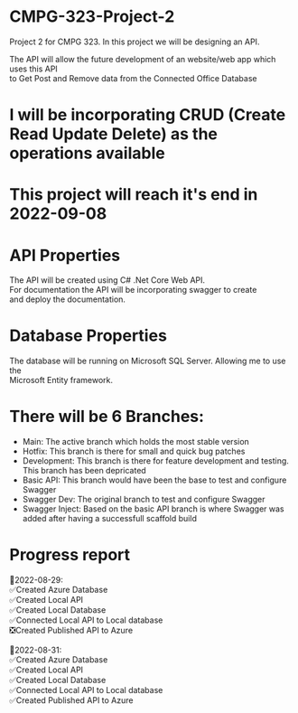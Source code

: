  <h1>CMPG-323-Project-2</h1>
 <p>Project 2 for CMPG 323. In this project we will be designing an API.</p>
 <p>
     The API will allow the future development of an website/web app which uses this API <br>
     to Get Post and Remove data from the Connected Office Database
 </p>
 <h1>I will be incorporating CRUD (Create Read Update Delete) as the operations available</h1>
 <h1>This project will reach it's end in 2022-09-08</h1>
 <h1>API Properties</h1>
 <p>
     The API will be created using C# .Net Core Web API. <br>
     For documentation the API will be incorporating swagger to create <br>
     and deploy the documentation. <br>
 </p>
 <!-- <img src="https://mfdot.com/API.drawio.svg" alt="" srcset=""><br> -->
 <h1>Database Properties</h1>
 <p>
     The database will be running on Microsoft SQL Server. Allowing me to use the <br>
     Microsoft Entity framework. <br>
     <!-- <img src="https://mfdot.com/Database%20ERD.drawio.svg"> -->
 </p>

 <h1>There will be 6 Branches:</h1>
 <ul>
     <li>Main: The active branch which holds the most stable version</li>
     <li>Hotfix: This branch is there for small and quick bug patches</li>
     <li>Development: This branch is there for feature development and testing. This branch has been depricated</li>
     <li>Basic API: This branch would have been the base to test and configure Swagger</li>
     <li>Swagger Dev: The original branch to test and configure Swagger</li>
     <li>Swagger Inject: Based on the basic API branch is where Swagger was added after having a successfull scaffold build</li>
 </ul>
 <!-- <img src="https://mfdot.com/BranchesProject2.drawio.svg" alt="" srcset=""> -->


 <h1>Progress report</h1>
 <p>
     🎈2022-08-29: <br>
     ✅Created Azure Database<br>
     ✅Created Local API<br>
     ✅Created Local Database<br>
     ✅Connected Local API to Local database<br>
     ❎Created Published API to Azure<br>
     <br>
     🎈2022-08-31: <br>
     ✅Created Azure Database<br>
     ✅Created Local API<br>
     ✅Created Local Database<br>
     ✅Connected Local API to Local database<br>
     ✅Created Published API to Azure<br>
 </p>
